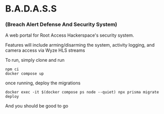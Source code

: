 # B.A.D.A.S.S
### (Breach Alert Defense And Security System)

A web portal for Root Access Hackerspace's security system.

Features will include arming/disarming the system, activity logging, and camera access via Wyze HLS streams

To run, simply clone and run

```
npm ci
docker compose up
```

once running, deploy the migrations
```
docker exec -it $(docker compose ps node --quiet) npx prisma migrate deploy
```

And you should be good to go
